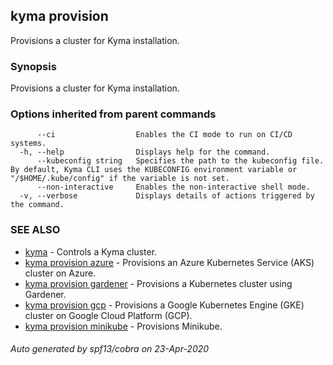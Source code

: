 ## kyma provision

Provisions a cluster for Kyma installation.

### Synopsis

Provisions a cluster for Kyma installation.

### Options inherited from parent commands

```
      --ci                  Enables the CI mode to run on CI/CD systems.
  -h, --help                Displays help for the command.
      --kubeconfig string   Specifies the path to the kubeconfig file. By default, Kyma CLI uses the KUBECONFIG environment variable or "/$HOME/.kube/config" if the variable is not set.
      --non-interactive     Enables the non-interactive shell mode.
  -v, --verbose             Displays details of actions triggered by the command.
```

### SEE ALSO

* [kyma](kyma.md)	 - Controls a Kyma cluster.
* [kyma provision azure](kyma_provision_azure.md)	 - Provisions an Azure Kubernetes Service (AKS) cluster on Azure.
* [kyma provision gardener](kyma_provision_gardener.md)	 - Provisions a Kubernetes cluster using Gardener.
* [kyma provision gcp](kyma_provision_gcp.md)	 - Provisions a Google Kubernetes Engine (GKE) cluster on Google Cloud Platform (GCP).
* [kyma provision minikube](kyma_provision_minikube.md)	 - Provisions Minikube.

###### Auto generated by spf13/cobra on 23-Apr-2020
